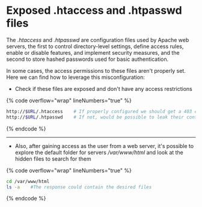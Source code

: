 # Exposed .htaccess and .htpasswd files

The _.htaccess_ and _.htpasswd_ are configuration files used by Apache web servers, the first to control directory-level settings, define access rules, enable or disable features, and implement security measures, and the second to store hashed passwords used for basic authentication.

In some cases, the access permissions to these files aren't properly set. Here we can find how to leverage this misconfiguration:

* Check if these files are exposed and don't have any access restrictions

{% code overflow="wrap" lineNumbers="true" %}
```bash
http://$URL/.htaccess    # If properly configured we should get a 403 error code
http://$URL/.htpasswd    # If not, would be possible to leak their contents
```
{% endcode %}

***

* Also, after gaining access as the user from a web server, it's possible to explore the default folder for servers _/var/www/html_ and look at the hidden files to search for them

{% code overflow="wrap" lineNumbers="true" %}
```bash
cd /var/www/html
ls -a    #The response could contain the desired files
```
{% endcode %}
